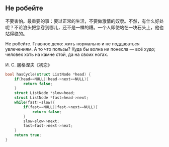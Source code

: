 ## Не робейте

不要害怕。最重要的事：要过正常的生活，不要做激情的奴隶。不然，有什么好处呢？不论浪头把您卷到哪儿，还不是一样的糟。一个人即使站在一块石头上，他也站得稳的。

Не робейте. Главное дело: жить нормально и не поддаваться увлечениям. А то что пользы? Куда бы волна ни понесла — всё худо; человек хоть на камне стой, да на своих ногах.

И. С. 屠格涅夫《初恋》

```c
bool hasCycle(struct ListNode *head) {
    if(head==NULL||head->next==NULL){
        return false;
    }
    struct ListNode *slow=head;
    struct ListNode *fast=head->next;
    while(fast!=slow){
        if(fast==NULL||fast->next==NULL){
            return false;
        }
        slow=slow->next;
        fast=fast->next->next;
    }
    return true;
}
```
